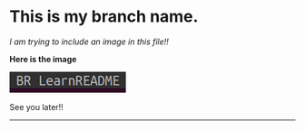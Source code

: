 # This is my branch name.

_I am trying to include an image in this file!!_

**Here is the image**

![Image](https://github.com/C0DER11101/LearnToWriteREADMEfile/blob/LearnREADME/BranchName.png?raw=true "Branch Name")

See you later!!

---
